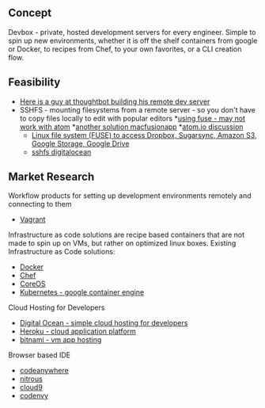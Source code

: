 ## Concept
Devbox - private, hosted development servers for every engineer. Simple to spin up new environments, whether it is off the shelf containers from google or Docker, to recipes from Chef, to your own favorites, or a CLI creation flow. 

## Feasibility
* [Here is a guy at thoughtbot building his remote dev server](https://robots.thoughtbot.com/remote-development-machine)
* SSHFS - mounting filesystems from a remote server - so you don't have to copy files locally to edit with popular editors
  *[using fuse - may not work with atom](http://osxfuse.github.io/)
  *[another solution macfusionapp](http://macfusionapp.org/)
  *[atom.io discussion](https://discuss.atom.io/t/working-with-ssh/1737/11)
  * [Linux file system (FUSE) to access Dropbox, Sugarsync, Amazon S3, Google Storage, Google Drive](https://github.com/joe42/CloudFusion)
  * [sshfs digitalocean](https://www.digitalocean.com/community/tutorials/how-to-use-sshfs-to-mount-remote-file-systems-over-ssh)


## Market Research

Workflow products for setting up development environments remotely and connecting to them
* [Vagrant](https://www.vagrantup.com)

Infrastructure as code solutions are recipe based containers that are not made to spin up on VMs, but rather on optimized linux boxes. Existing Infrastructure as Code solutions:
* [Docker](www.docker.com)
* [Chef](https://www.chef.io/chef/)
* [CoreOS](https://coreos.com)
* [Kubernetes - google container engine](http://kubernetes.io/)

Cloud Hosting for Developers
* [Digital Ocean - simple cloud hosting for developers](https://www.digitalocean.com)
* [Heroku - cloud application platform](www.heroku.com)
* [bitnami - vm app hosting](www.bitnami.com)
 
Browser based IDE
* [codeanywhere](https://codeanywhere.com)
* [nitrous](https://www.nitrous.io)
* [cloud9](https://c9.io)
* [codenvy](www.codenvy.com)
